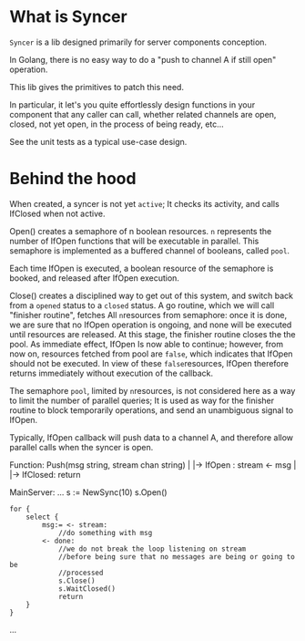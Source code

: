 # What is Syncer

`Syncer` is a lib designed primarily for server components conception. 

In Golang, there is no easy way to do a "push to channel A if still open" operation.

This lib gives the primitives to patch this need.

In particular, it let's you quite effortlessly design functions in your component that any caller can call, whether related channels are open, closed, not yet open, in the process of being ready, etc...


See the unit tests as a typical use-case design.

# Behind the hood

When created, a syncer is not yet `active`; It checks its activity, and calls
IfClosed when not active.

Open() creates a semaphore of n boolean resources. `n` represents the number of
IfOpen functions that will be executable in parallel. This semaphore is implemented as a buffered channel of booleans, called `pool`.

Each time IfOpen is executed, a boolean resource of the semaphore is booked, and released after IfOpen execution.

Close() creates a disciplined way to get out of this system, and switch back from a `opened` status to a `closed` status. A go routine, which we will call "finisher routine",  fetches All `n`resources from semaphore: once it is done, we are sure that no IfOpen operation is ongoing, and none will be executed until resources are released.
At this stage, the finisher routine closes the the pool. As immediate effect, IfOpen Is now able to continue; however, from now on, resources fetched from pool are `false`, which indicates that IfOpen should not be executed. In view of these
`false`resources, IfOpen therefore returns immediately without execution of the callback.


The semaphore `pool`, limited by `n`resources, is not considered here as a way to limit the number of parallel queries; It is used as way for the finisher routine to block temporarily operations, and send an unambiguous signal to IfOpen. 

Typically, IfOpen callback will push data to a channel A, and therefore allow parallel calls when the syncer is open. 

Function:
Push(msg string, stream chan string)
    |
    |-> IfOpen : stream <- msg
    |
    |-> IfClosed: return

MainServer:
...
    s := NewSync(10)
    s.Open()

    for {
        select {
            msg:= <- stream:
                //do something with msg
            <- done:
                //we do not break the loop listening on stream
                //before being sure that no messages are being or going to be
                //processed
                s.Close()
                s.WaitClosed()
                return
        }
    }
...
